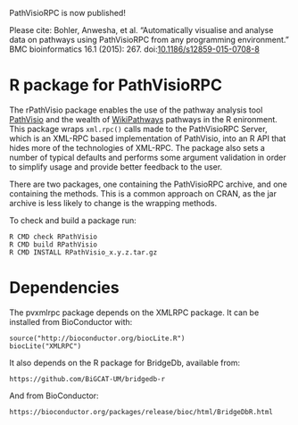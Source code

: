 PathVisioRPC is now published!

Please cite:
Bohler, Anwesha, et al. “Automatically visualise and analyse data on pathways using PathVisioRPC from any programming environment.” BMC bioinformatics 16.1 (2015): 267. doi:[10.1186/s12859-015-0708-8](https://doi.org/10.1186/s12859-015-0708-8)


R package for PathVisioRPC
===============================

The rPathVisio package enables the use of the pathway analysis tool [PathVisio](http://www.pathvisio.org/) and the 
wealth of [WikiPathways](http://wikipathways.org/index.php/WikiPathways) pathways in the R enironment. This package
wraps `xml.rpc()` calls made to the PathVisioRPC Server, which is an XML-RPC based implementation of PathVisio, into 
 an R API that hides more of the technologies of XML-RPC. The package also sets a number of typical defaults 
and performs some argument validation in order to simplify usage and provide better feedback to the user.

There are two packages, one containing the PathVisioRPC archive, and one containing the methods. This is a common 
approach on CRAN, as the jar archive is less likely to change is the wrapping methods.

To check and build a package run:

    R CMD check RPathVisio
    R CMD build RPathVisio
    R CMD INSTALL RPathVisio_x.y.z.tar.gz

Dependencies
============

The pvxmlrpc package depends on the XMLRPC package. It can be installed from
BioConductor with:

    source("http://bioconductor.org/biocLite.R")
    biocLite("XMLRPC")

It also depends on the R package for BridgeDb, available from:

    https://github.com/BiGCAT-UM/bridgedb-r
    
And from BioConductor:

    https://bioconductor.org/packages/release/bioc/html/BridgeDbR.html

